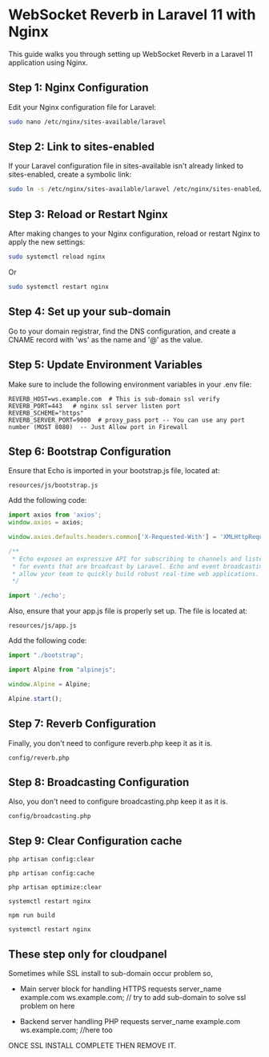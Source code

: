 # WebSocket Reverb in Laravel 11 with Nginx

This guide walks you through setting up WebSocket Reverb in a Laravel 11 application using Nginx.

## Step 1: Nginx Configuration

Edit your Nginx configuration file for Laravel:

```bash
sudo nano /etc/nginx/sites-available/laravel
```

## Step 2: Link to sites-enabled

If your Laravel configuration file in sites-available isn't already linked to sites-enabled, create a symbolic link:

```bash
sudo ln -s /etc/nginx/sites-available/laravel /etc/nginx/sites-enabled/
```
## Step 3: Reload or Restart Nginx

After making changes to your Nginx configuration, reload or restart Nginx to apply the new settings:

```bash
sudo systemctl reload nginx
```

Or 

```bash
sudo systemctl restart nginx
```

## Step 4: Set up your sub-domain
Go to your domain registrar, find the DNS configuration, and create a CNAME record with 'ws' as the name and '@' as the value.


## Step 5: Update Environment Variables

Make sure to include the following environment variables in your .env file:

```env
REVERB_HOST=ws.example.com  # This is sub-domain ssl verify
REVERB_PORT=443   # nginx ssl server listen port
REVERB_SCHEME="https"  
REVERB_SERVER_PORT=9000  # proxy_pass port -- You can use any port number (MOST 8080)  -- Just Allow port in Firewall
````


## Step 6: Bootstrap Configuration

Ensure that Echo is imported in your bootstrap.js file, located at:
```path
resources/js/bootstrap.js
```

Add the following code:

```js
import axios from 'axios';
window.axios = axios;

window.axios.defaults.headers.common['X-Requested-With'] = 'XMLHttpRequest';

/**
 * Echo exposes an expressive API for subscribing to channels and listening
 * for events that are broadcast by Laravel. Echo and event broadcasting
 * allow your team to quickly build robust real-time web applications.
 */

import './echo';

```

Also, ensure that your app.js file is properly set up. The file is located at:

```path
resources/js/app.js
```
Add the following code:

```js
import "./bootstrap";

import Alpine from "alpinejs";

window.Alpine = Alpine;

Alpine.start();

```

## Step 7: Reverb Configuration

Finally, you don't need to configure reverb.php keep it as it is.
```path
config/reverb.php
```

## Step 8: Broadcasting Configuration

Also, you don't need to configure broadcasting.php keep it as it is.
```path
config/broadcasting.php
```

## Step 9: Clear Configuration cache
```path
php artisan config:clear

php artisan config:cache

php artisan optimize:clear

systemctl restart nginx

npm run build

systemctl restart nginx
```


## These step only for cloudpanel 
Sometimes while SSL install to sub-domain occur problem so, 

- Main server block for handling HTTPS requests
 server_name example.com ws.example.com; // try to add sub-domain to solve ssl problem on here

- Backend server handling PHP requests
  server_name example.com ws.example.com; //here too

ONCE SSL INSTALL COMPLETE THEN REMOVE IT.








